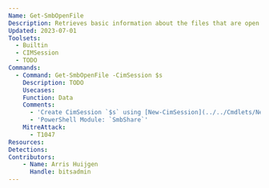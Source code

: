 ```yaml
---
Name: Get-SmbOpenFile
Description: Retrieves basic information about the files that are open on behalf of the clients of the SMB server
Updated: 2023-07-01
Toolsets:
  - Builtin
  - CIMSession
  - TODO
Commands:
  - Command: Get-SmbOpenFile -CimSession $s
    Description: TODO
    Usecases:
    Function: Data
    Comments:
      - 'Create CimSession `$s` using [New-CimSession](../../Cmdlets/New-CimSession/)'
      - 'PowerShell Module: `SmbShare`'
    MitreAttack:
      - T1047
Resources:
Detections:
Contributors:
    - Name: Arris Huijgen
      Handle: bitsadmin
---
```

